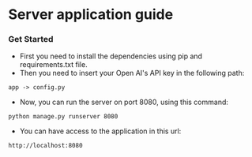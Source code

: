# Server application guide


### Get Started

- First you need to install the dependencies using pip and requirements.txt file.
- Then you need to insert your Open AI's API key in the following path: 
```
app -> config.py
```
- Now, you can run the server on port 8080, using this command:
```
python manage.py runserver 8080
```

- You can have access to the application in this url:
```
http://localhost:8080
```

